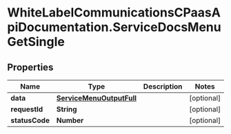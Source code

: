 # WhiteLabelCommunicationsCPaasApiDocumentation.ServiceDocsMenuGetSingle

## Properties

Name | Type | Description | Notes
------------ | ------------- | ------------- | -------------
**data** | [**ServiceMenuOutputFull**](ServiceMenuOutputFull.md) |  | [optional] 
**requestId** | **String** |  | [optional] 
**statusCode** | **Number** |  | [optional] 


